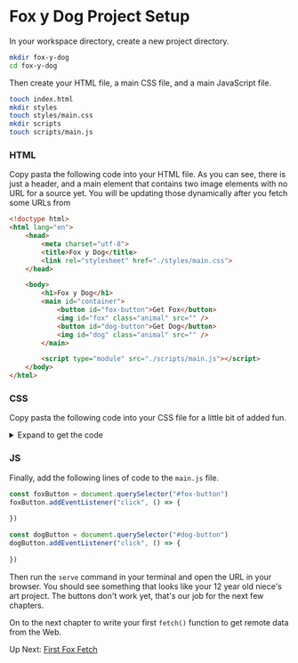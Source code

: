 # Fox y Dog Project Setup

In your workspace directory, create a new project directory.

```sh
mkdir fox-y-dog
cd fox-y-dog
```

Then create your HTML file, a main CSS file, and a main JavaScript file.

```sh
touch index.html
mkdir styles
touch styles/main.css
mkdir scripts
touch scripts/main.js
```

### HTML

Copy pasta the following code into your HTML file. As you can see, there is just a header, and a main element that contains two image elements with no URL for a source yet. You will be updating those dynamically after you fetch some URLs from

```html
<!doctype html>
<html lang="en">
    <head>
        <meta charset="utf-8">
        <title>Fox y Dog</title>
        <link rel="stylesheet" href="./styles/main.css">
    </head>

    <body>
        <h1>Fox y Dog</h1>
        <main id="container">
            <button id="fox-button">Get Fox</button>
            <img id="fox" class="animal" src="" />
            <button id="dog-button">Get Dog</button>
            <img id="dog" class="animal" src="" />
        </main>

        <script type="module" src="./scripts/main.js"></script>
    </body>
</html>
```

### CSS

Copy pasta the following code into your CSS file for a little bit of added fun.

<details>
    <summary>Expand to get the code</summary>

```css
/* Cute Fox y dog Styles */

/* Import a playful font */
@import url("https://fonts.googleapis.com/css2?family=Fredoka+One&family=Nunito:wght@400;700&display=swap");

/* Base styles and reset */
* {
  margin: 0;
  padding: 0;
  box-sizing: border-box;
}

body {
  font-family: "Nunito", sans-serif;
  background-color: #fef6ff;
  color: #5a4364;
  text-align: center;
  padding: 2rem;
  min-height: 100vh;
  background-image: radial-gradient(#fcc2ff 1px, transparent 1px);
  background-size: 20px 20px;
}

h1 {
  font-family: "Fredoka One", cursive;
  font-size: 3.5rem;
  color: #ff6b99;
  text-shadow: 3px 3px 0px #c2e7ff;
  margin-bottom: 2rem;
  letter-spacing: 2px;
}

/* Main container styling */
#container {
  background-color: #ffffff;
  max-width: 800px;
  margin: 0 auto;
  padding: 2rem;
  border-radius: 24px;
  box-shadow: 0 10px 25px rgba(205, 141, 255, 0.2);
  display: grid;
  grid-template-columns: 1fr 1fr;
  gap: 2rem;
  position: relative;
  border: 3px dashed #a5d7ff;
}

#container::before {
  content: "";
  position: absolute;
  top: -15px;
  left: 50%;
  transform: translateX(-50%);
  width: 90%;
  height: 30px;
  background-color: #ffd6e0;
  border-radius: 50%;
  z-index: -1;
}

/* Button styling */
button {
  font-family: "Fredoka One", cursive;
  font-size: 1.2rem;
  padding: 0.8rem 1.5rem;
  background-color: #a5d7ff;
  color: #5a4364;
  border: none;
  border-radius: 50px;
  cursor: pointer;
  transition: all 0.3s ease;
  box-shadow: 0 5px 0 #79b8ff;
  position: relative;
  margin-bottom: 1.5rem;
}

button:hover {
  transform: translateY(-3px);
  box-shadow: 0 8px 0 #79b8ff;
  background-color: #c2e7ff;
}

button:active {
  transform: translateY(2px);
  box-shadow: 0 3px 0 #79b8ff;
}

#fox-button {
  background-color: #ffb347;
  box-shadow: 0 5px 0 #e69420;
}

#fox-button:hover {
  background-color: #ffc47e;
  box-shadow: 0 8px 0 #e69420;
}

#fox-button:active {
  box-shadow: 0 3px 0 #e69420;
}

#dog-button {
  background-color: #c2a6fc;
  box-shadow: 0 5px 0 #a788e0;
}

#dog-button:hover {
  background-color: #d4c2ff;
  box-shadow: 0 8px 0 #a788e0;
}

#dog-button:active {
  box-shadow: 0 3px 0 #a788e0;
}

/* Image styling */
.animal {
  width: 100%;
  height: 250px;
  object-fit: cover;
  border-radius: 16px;
  box-shadow: 0 5px 15px rgba(0, 0, 0, 0.1);
  transition: all 0.3s ease;
  border: 4px solid #ffffff;
  outline: 2px dashed #ffd6e0;
  outline-offset: 3px;
}

#fox {
  background-color: #ffe8d1;
}

#dog {
  background-color: #f1e8ff;
}

.animal:hover {
  transform: scale(1.03);
  box-shadow: 0 8px 20px rgba(0, 0, 0, 0.15);
}

/* Responsive adjustments */
@media (max-width: 768px) {
  h1 {
    font-size: 2.5rem;
  }

  #container {
    grid-template-columns: 1fr;
    padding: 1.5rem;
  }

  button {
    font-size: 1rem;
    padding: 0.7rem 1.2rem;
  }
}

/* Fun animations for when images load */
@keyframes pop {
  0% {
    transform: scale(0.8);
    opacity: 0;
  }
  70% {
    transform: scale(1.1);
  }
  100% {
    transform: scale(1);
    opacity: 1;
  }
}

.animal:not([src=""]) {
  animation: pop 0.5s ease-out;
}
```
</details>

### JS

Finally, add the following lines of code to the `main.js` file.

```js
const foxButton = document.querySelector("#fox-button")
foxButton.addEventListener("click", () => {
  
})

const dogButton = document.querySelector("#dog-button")
dogButton.addEventListener("click", () => {
  
})
```

Then run the `serve` command in your terminal and open the URL in your browser. You should see something that looks like your 12 year old niece's art project. The buttons don't work yet, that's our job for the next few chapters.

On to the next chapter to write your first `fetch()` function to get remote data from the Web.

Up Next: [First Fox Fetch](./FD_INTRO_TO_FETCH.md)